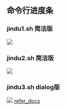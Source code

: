 ## 命令行进度条
### jindu1.sh 简洁版
![](http://om4h63cja.bkt.clouddn.com/17-9-19/68505982.jpg)

### jindu2.sh 简洁版
![](http://om4h63cja.bkt.clouddn.com/17-9-19/18339924.jpg)

### jindu3.sh dialog版
![](http://om4h63cja.bkt.clouddn.com/17-9-19/57849661.jpg)
[refer_docs][1]

[1]:https://bash.cyberciti.biz/guide/A_progress_bar_(gauge_box)
